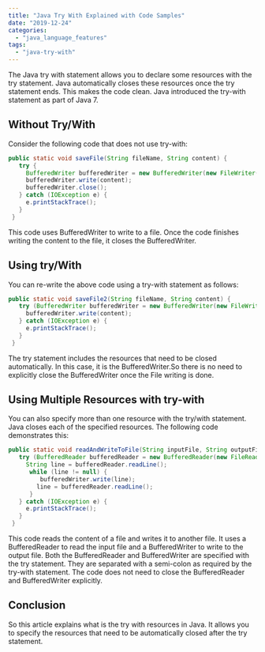 ```yaml
---
title: "Java Try With Explained with Code Samples"
date: "2019-12-24"
categories: 
  - "java_language_features"
tags: 
  - "java-try-with"
---
```


The Java try with statement allows you to declare some resources with the try statement. Java automatically closes these resources once the try statement ends. This makes the code clean. Java introduced the try-with statement as part of Java 7.

## Without Try/With

Consider the following code that does not use try-with:

```java
public static void saveFile(String fileName, String content) {
   try {
     BufferedWriter bufferedWriter = new BufferedWriter(new FileWriter(fileName));
     bufferedWriter.write(content);
     bufferedWriter.close();
   } catch (IOException e) {
     e.printStackTrace();
   }
 }
```

This code uses BufferedWriter to write to a file. Once the code finishes writing the content to the file, it closes the BufferedWriter.

## Using try/With

You can re-write the above code using a try-with statement as follows:

```java
public static void saveFile2(String fileName, String content) {
   try (BufferedWriter bufferedWriter = new BufferedWriter(new FileWriter(fileName))){
     bufferedWriter.write(content);
   } catch (IOException e) {
     e.printStackTrace();
   }
 }
```

The try statement includes the resources that need to be closed automatically. In this case, it is the BufferedWriter.So there is no need to explicitly close the BufferedWriter once the File writing is done.

## Using Multiple Resources with try-with

You can also specify more than one resource with the try/with statement. Java closes each of the specified resources. The following code demonstrates this:

```java
public static void readAndWriteToFile(String inputFile, String outputFile) {
   try (BufferedReader bufferedReader = new BufferedReader(new FileReader(inputFile));BufferedWriter bufferedWriter = new BufferedWriter(new FileWriter(outputFile))){
   	 String line = bufferedReader.readLine();
      while (line != null) {
     	 bufferedWriter.write(line);
        line = bufferedReader.readLine();
      }
   } catch (IOException e) {
     e.printStackTrace();
   }
 }

```

This code reads the content of a file and writes it to another file. It uses a BufferedReader to read the input file and a BufferedWriter to write to the output file. Both the BufferedReader and BufferedWriter are specified with the try statement. They are separated with a semi-colon as required by the try-with statement. The code does not need to close the BufferedReader and BufferedWriter explicitly.

## Conclusion

So this article explains what is the try with resources in Java. It allows you to specify the resources that need to be automatically closed after the try statement.
